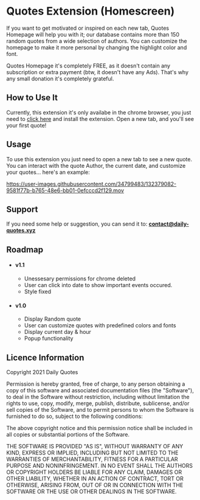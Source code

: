 # Quotes Extension (Homescreen)
If you want to get motivated or inspired on each new tab, Quotes Homepage will help you with it; our database contains more than 150 random quotes from a wide selection of authors. You can customize the homepage to make it more personal by changing the highlight color and font.

Quotes Homepage it's completely FREE, as it doesn't contain any subscription or extra payment (btw, it doesn't have any Ads). That's why any small donation it's completely grateful. 

## How to Use It
Currently, this extension it's only availabe in the chrome browser, you just need to [click here](https://bit.ly/3y25Kx8) and install the extension. Open a new tab, and you'll see your first quote!

## Usage
To use this extension you just need to open a new tab to see a new quote.
You can interact with the quote Author, the current date, and customize your quotes... here's an example:

https://user-images.githubusercontent.com/34799483/132379082-9581f77b-b765-48e6-bb01-0efcccd2f129.mov

## Support
If you need some help or suggestion, you can send it to: **contact@daily-quotes.xyz**

## Roadmap
- #### v1.1
  - Unessesary permissions for chrome deleted
  - User can click into date to show important events occured.
  - Style fixed

- #### v1.0
  - Display Random quote
  - User can customize quotes with predefined colors and fonts
  - Display current day & hour
  - Popup functionality

## Licence Information
Copyright 2021 Daily Quotes

Permission is hereby granted, free of charge, to any person obtaining a copy of this software and associated documentation files (the "Software"), to deal in the Software without restriction, including without limitation the rights to use, copy, modify, merge, publish, distribute, sublicense, and/or sell copies of the Software, and to permit persons to whom the Software is furnished to do so, subject to the following conditions:

The above copyright notice and this permission notice shall be included in all copies or substantial portions of the Software.

THE SOFTWARE IS PROVIDED "AS IS", WITHOUT WARRANTY OF ANY KIND, EXPRESS OR IMPLIED, INCLUDING BUT NOT LIMITED TO THE WARRANTIES OF MERCHANTABILITY, FITNESS FOR A PARTICULAR PURPOSE AND NONINFRINGEMENT. IN NO EVENT SHALL THE AUTHORS OR COPYRIGHT HOLDERS BE LIABLE FOR ANY CLAIM, DAMAGES OR OTHER LIABILITY, WHETHER IN AN ACTION OF CONTRACT, TORT OR OTHERWISE, ARISING FROM, OUT OF OR IN CONNECTION WITH THE SOFTWARE OR THE USE OR OTHER DEALINGS IN THE SOFTWARE.
